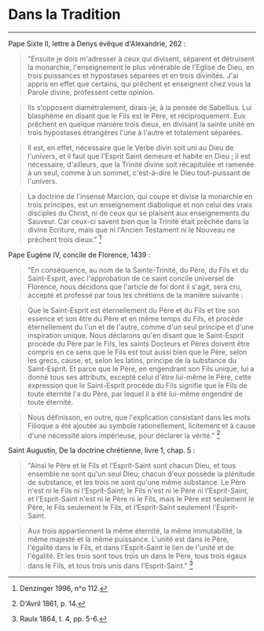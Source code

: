 # Dans la Tradition

***

Pape Sixte II, lettre à Denys évêque d'Alexandrie, 262 :

> "Ensuite je dois m'adresser à ceux qui divisent, séparent et détruisent la monarchie, l'enseignement le plus vénérable de l'Eglise de Dieu, en trois puissances et hypostases séparées et en trois divinités. J'ai appris en effet que certains, qui prêchent et enseignent chez vous la Parole divine, professent cette opinion. 

> Ils s'opposent diamétralement, dirais-je, à la pensée de Sabellius. Lui blasphème en disant que le Fils est le Père, et réciproquement. Eux prêchent en quelque manière trois dieux, en divisant la sainte unité en trois hypostases étrangères l'une à l'autre et totalement séparées. 

> Il est, en effet, nécessaire que le Verbe divin soit uni au Dieu de l'univers, et il faut que l'Esprit Saint demeure et habite en Dieu ; il est nécessaire, d'ailleurs, que la Trinité divine soit récapitulée et ramenée à un seul, comme à un sommet, c'est-à-dire le Dieu tout-puissant de l'univers. 

> La doctrine de l'insensé Marcion, qui coupe et divise la monarchie en trois principes, est un enseignement diabolique et non celui des vrais disciples du Christ, ni de ceux qui se plaisent aux enseignements du Sauveur. Car ceux-ci savent bien que la Trinité était prêchée dans la divine Ecriture, mais que ni l'Ancien Testament ni le Nouveau ne prêchent trois dieux." [^1]

[^1]: Denzinger 1996, n^o 112.

Pape Eugène IV, concile de Florence, 1439 :

> "En conséquence, au nom de la Sainte-Trinité, du Père, du Fils et du Saint-Esprit, avec l'approbation de ce saint concile universel de Florence, nous décidons que l'article de foi dont il s'agit, sera cru, accepté et professé par tous les chrétiens de la manière suivante :

> Que le Saint-Esprit est éternellement du Père et du Fils et tire son essence et son être du Père et en même temps du Fils, et procède éternellement du l'un et de l'autre, comme d'un seul principe et d'une inspiration unique. Nous déclarons qu'en disant que le Saint-Esprit procède du Père par le Fils, les saints Docteurs et Pères doivent être compris en ce sens que le Fils est tout aussi bien que le Père, selon les grecs, cause, et, selon les latins, principe de la substance du Saint-Esprit. Et parce que le Père, en engendrant son Fils unique, lui a donné tous ses attributs, excepté celui d'être lui-même le Père, cette expression que le Saint-Esprit procède du Fils signifie que le Fils de toute éternité l'a du Père, par lequel il a été lui-même engendré de toute éternité.

> Nous définisson, en outre, que l'explication consistant dans les mots Filioque a été ajoutée au symbole rationellement, licitement et à cause d'une nécessité alors impérieuse, pour déclarer la vérité." [^2]

[^2]: D'Avril 1861, p. 14.

Saint Augustin, De la doctrine chrétienne, livre 1, chap. 5 : 

> "Ainsi le Père et le Fils et l'Esprit-Saint sont chacun Dieu, et tous ensemble ne sont qu'un seul Dieu; chacun d'eux possède la plénitude de substance, et les trois ne sont qu'une même substance. Le Père n'est ni le Fils ni l'Esprit-Saint; le Fils n'est ni le Père ni l'Esprit-Saint, et l'Esprit-Saint n'est ni le Père ni le Fils, mais le Père est seulement le Père, le Fils seulement le Fils, et l'Esprit-Saint seulement l'Esprit-Saint. 

> Aux trois appartiennent la même éternité, la même immutabilité, la même majesté et la même puissance. L'unité est dans le Père, l'égalité dans le Fils, et dans l'Esprit-Saint le lien de l'unité et de l'égalité. Et les trois sont tous trois un dans le Père, tous trois égaux dans le Fils, et tous trois unis dans l'Esprit-Saint." [^3]

[^3]: Raulx 1864, t. 4, pp. 5-6.

